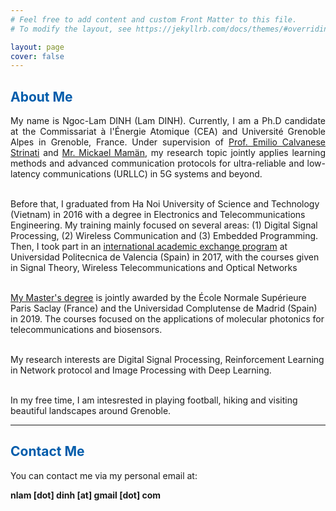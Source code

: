 ```yaml
---
# Feel free to add content and custom Front Matter to this file.
# To modify the layout, see https://jekyllrb.com/docs/themes/#overriding-theme-defaults

layout: page
cover: false
---
```

<h2 class="h1" style="color: rgb(1,92,171)" id="about">About Me </h2>
<p align="justify">
My name is Ngoc-Lam DINH (Lam DINH). Currently, I am a Ph.D candidate at the Commissariat à l'Énergie Atomique (CEA) and Université Grenoble Alpes in Grenoble, France. Under supervision of <a href="https://fr.linkedin.com/in/emilio-calvanese-strinati-6g">Prof. Emilio Calvanese Strinati</a> and <a href="https://fr.linkedin.com/in/mickael-maman-6b1a3a82">Mr. Mickael Mamän</a>, my research topic jointly applies learning methods and advanced communication protocols for ultra-reliable and low-latency communications (URLLC) in 5G systems and beyond.<br> <br>

Before that, I graduated from Ha Noi University of Science and Technology  (Vietnam) in 2016 with a degree in Electronics and Telecommunications Engineering. My training mainly focused on several areas: (1) Digital Signal Processing, (2) Wireless Communication and (3) Embedded Programming. Then, I took part in an <a href="http://www.upv.es/titulaciones/MUTSRC/indexi.html">international academic exchange program</a> at Universidad Politecnica de Valencia (Spain) in 2017, with the courses given in Signal Theory, Wireless Telecommunications and Optical Networks  <br>  <br>

<a href="http://monabiphot.ens-paris-saclay.fr/">My Master's degree</a> is jointly awarded by the École Normale Supérieure Paris Saclay (France) and the Universidad Complutense de Madrid (Spain) in 2019. The courses focused on the applications of molecular photonics for telecommunications and biosensors.<br> <br>

My research interests are Digital Signal Processing, Reinforcement Learning in Network protocol and Image Processing with Deep Learning.<br> <br>

In my free time, I am intesrested in playing football, hiking and visiting beautiful landscapes around Grenoble.<br>

</p>

---
<h2 class="h1" style="color: rgb(1,92,171)" id="contact-me">Contact Me </h2>
<p align="justify">
You can contact me via my personal email at:

<p class="home-element"><strong>nlam [dot] dinh [at] gmail [dot] com</strong></p>
</p>
